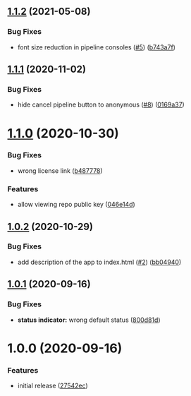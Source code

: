 ## [1.1.2](https://github.com/metroline/metroline-ui/compare/v1.1.1...v1.1.2) (2021-05-08)


### Bug Fixes

* font size reduction in pipeline consoles ([#5](https://github.com/metroline/metroline-ui/issues/5)) ([b743a7f](https://github.com/metroline/metroline-ui/commit/b743a7fa883043c5af95592bd54cfd26b6ff05bd))

## [1.1.1](https://github.com/metroline/metroline-ui/compare/v1.1.0...v1.1.1) (2020-11-02)


### Bug Fixes

* hide cancel pipeline button to anonymous ([#8](https://github.com/metroline/metroline-ui/issues/8)) ([0169a37](https://github.com/metroline/metroline-ui/commit/0169a37057e3165dbcddf32fac3293d149d68968))

# [1.1.0](https://github.com/metroline/metroline-ui/compare/v1.0.2...v1.1.0) (2020-10-30)


### Bug Fixes

* wrong license link ([b487778](https://github.com/metroline/metroline-ui/commit/b4877782c63b5981e057561aa2ed57f8e2d9b309))


### Features

* allow viewing repo public key ([046e14d](https://github.com/metroline/metroline-ui/commit/046e14ded87d5d8056dcd38ff10c5afa6162a473))

## [1.0.2](https://github.com/metroline/metroline-ui/compare/v1.0.1...v1.0.2) (2020-10-29)


### Bug Fixes

* add description of the app to index.html ([#2](https://github.com/metroline/metroline-ui/issues/2)) ([bb04940](https://github.com/metroline/metroline-ui/commit/bb04940fc7c682dfce0f28ccf6de2cbbb1297f87))

## [1.0.1](https://github.com/metroline/metroline-ui/compare/v1.0.0...v1.0.1) (2020-09-16)


### Bug Fixes

* **status indicator:** wrong default status ([800d81d](https://github.com/metroline/metroline-ui/commit/800d81d147d6dee8b6a981571cc0ab6b3e9c43f0))

# 1.0.0 (2020-09-16)


### Features

* initial release ([27542ec](https://github.com/metroline/metroline-ui/commit/27542ec2f91007cc31a893886907ec6a584ca5ea))
